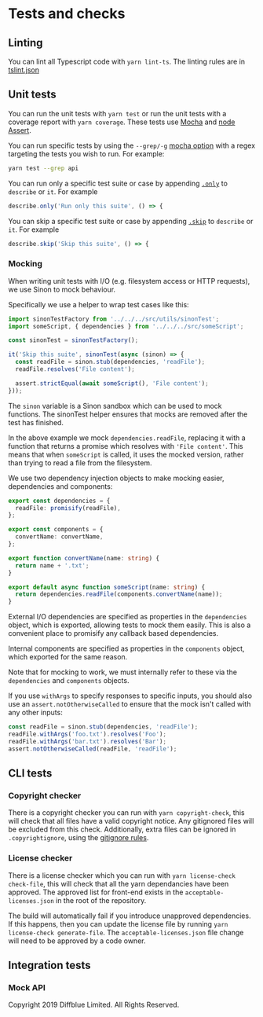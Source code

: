 # Tests and checks

## Linting

You can lint all Typescript code with `yarn lint-ts`. The linting rules are in [tslint.json](./tslint.json)

## Unit tests

You can run the unit tests with `yarn test` or run the unit tests with a coverage report with `yarn coverage`.
These tests use [Mocha](https://mochajs.org/) and [node Assert](https://nodejs.org/api/assert.html).

You can run specific tests by using the `--grep/-g` [mocha option](https://mochajs.org/#-grep-regexp-g-regexp) with a regex
targeting the tests you wish to run. For example:

```bash
yarn test --grep api
```

You can run only a specific test suite or case by appending [`.only`](https://mochajs.org/#exclusive-tests) to `describe` or `it`.
For example

```ts
describe.only('Run only this suite', () => {
```

You can skip a specific test suite or case by appending [`.skip`](https://mochajs.org/#inclusive-tests) to `describe` or `it`.
For example

```ts
describe.skip('Skip this suite', () => {
```

### Mocking

When writing unit tests with I/O (e.g. filesystem access or HTTP requests), we use Sinon to mock behaviour.

Specifically we use a helper to wrap test cases like this:

```ts
import sinonTestFactory from '../../../src/utils/sinonTest';
import someScript, { dependencies } from '../../../src/someScript';

const sinonTest = sinonTestFactory();

it('Skip this suite', sinonTest(async (sinon) => {
  const readFile = sinon.stub(dependencies, 'readFile');
  readFile.resolves('File content');

  assert.strictEqual(await someScript(), 'File content');
}));
```

The `sinon` variable is a Sinon sandbox which can be used to mock functions. The sinonTest helper ensures that mocks are removed after the test has finished.

In the above example we mock `dependencies.readFile`, replacing it with a function that returns a promise which resolves with `'File content'`. This means that when `someScript` is called, it uses the mocked version, rather than trying to read a file from the filesystem.

We use two dependency injection objects to make mocking easier, dependencies and components:

```ts
export const dependencies = {
  readFile: promisify(readFile),
};

export const components = {
  convertName: convertName,
};

export function convertName(name: string) {
  return name + '.txt';
}

export default async function someScript(name: string) {
  return dependencies.readFile(components.convertName(name));
}
```

External I/O dependencies are specified as properties in the `dependencies` object, which is exported, allowing tests to mock them easily. This is also a convenient place to promisify any callback based dependencies.

Internal components are specified as properties in the `components` object, which exported for the same reason.

Note that for mocking to work, we must internally refer to these via the `dependencies` and `components` objects.

If you use `withArgs` to specify responses to specific inputs, you should also use an `assert.notOtherwiseCalled` to ensure that the mock isn't called with any other inputs:

```ts
const readFile = sinon.stub(dependencies, 'readFile');
readFile.withArgs('foo.txt').resolves('Foo');
readFile.withArgs('bar.txt').resolves('Bar');
assert.notOtherwiseCalled(readFile, 'readFile');
```

## CLI tests

### Copyright checker

There is a copyright checker you can run with `yarn copyright-check`, this will check that all files have a valid copyright notice. Any gitignored files will be excluded from this check. Additionally, extra files can be ignored in `.copyrightignore`, using the [gitignore rules](https://git-scm.com/docs/gitignore).

### License checker

There is a license checker which you can run with `yarn license-check check-file`, this will check that all the yarn dependancies have been approved. The approved list for front-end exists in the `acceptable-licenses.json` in the root of the repository.

The build will automatically fail if you introduce unapproved dependencies. If this happens, then you can update the license file by running `yarn license-check generate-file`. The `acceptable-licenses.json` file change will need to be approved by a code owner.

## Integration tests

### Mock API

Copyright 2019 Diffblue Limited. All Rights Reserved.
